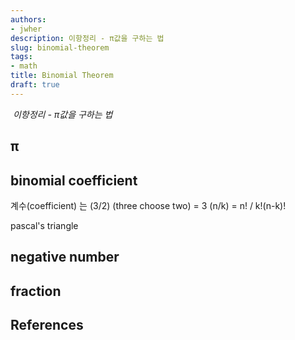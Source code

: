 ```yaml
---
authors:
- jwher
description: 이항정리 - π값을 구하는 법
slug: binomial-theorem
tags:
- math
title: Binomial Theorem
draft: true
---
```


![]()
*이항정리 - π값을 구하는 법*
<!--truncate-->

##  π



## binomial coefficient

계수(coefficient) 는 (3/2) (three choose two) = 3
(n/k) = n! / k!(n-k)!

pascal's triangle

## negative number

<!-- natural numbers(N) - integers(Z) - rational(Q) - real(R) - complex(C) -->

## fraction

## References
